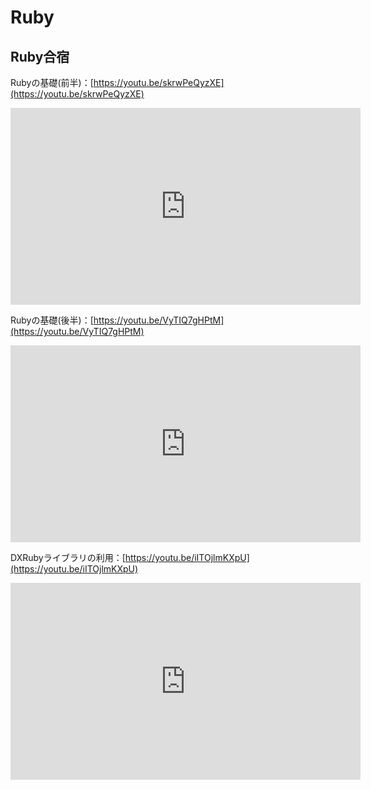 # Ruby

## Ruby合宿

Rubyの基礎(前半)：[https://youtu.be/skrwPeQyzXE](https://youtu.be/skrwPeQyzXE)

<iframe width="560" height="315" src="https://www.youtube.com/embed/skrwPeQyzXE" frameborder="0" allow="accelerometer; autoplay; encrypted-media; gyroscope; picture-in-picture" allowfullscreen></iframe>

Rubyの基礎(後半)：[https://youtu.be/VyTIQ7gHPtM](https://youtu.be/VyTIQ7gHPtM)

<iframe width="560" height="315" src="https://www.youtube.com/embed/VyTIQ7gHPtM" frameborder="0" allow="accelerometer; autoplay; encrypted-media; gyroscope; picture-in-picture" allowfullscreen></iframe>

DXRubyライブラリの利用：[https://youtu.be/iITOjlmKXpU](https://youtu.be/iITOjlmKXpU)

<iframe width="560" height="315" src="https://www.youtube.com/embed/iITOjlmKXpU" frameborder="0" allow="accelerometer; autoplay; encrypted-media; gyroscope; picture-in-picture" allowfullscreen></iframe>









